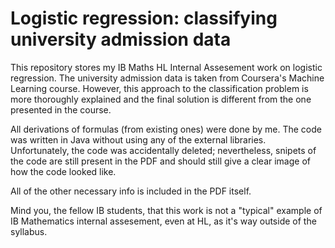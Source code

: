 # Logistic regression: classifying university admission data

This repository stores my IB Maths HL Internal Assesement work on logistic regression. The university admission data is taken from Coursera's Machine Learning course. However, this approach to the classification problem is more thoroughly explained and the final solution is different from the one presented in the course. 

All derivations of formulas (from existing ones) were done by me. The code was written in Java without using any of the external libraries. Unfortunately, the code was accidentally deleted; nevertheless, snipets of the code are still present in the PDF and should still give a clear image of how the code looked like.

All of the other necessary info is included in the PDF itself.

Mind you, the fellow IB students, that this work is not a "typical" example of IB Mathematics internal assesement, even at HL, as it's way outside of the syllabus.

